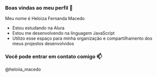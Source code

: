 ### Boas vindas ao meu perfil 🧡

Meu nome é Heloiza Fernanda Macedo

- Estou estudando na Alura
- Estou me desenvolvendo na linguagem JavaScript
- Utilizo esse espaço para minha organização e compartilhamento dos meus projestos desenvolvidos

### Você pode entrar em contato comigo 📫

@heloiia_macedo
